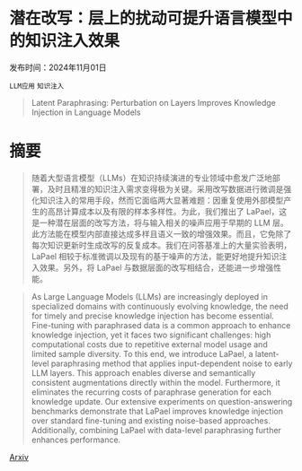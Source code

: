 # 潜在改写：层上的扰动可提升语言模型中的知识注入效果

发布时间：2024年11月01日

`LLM应用` `知识注入`

> Latent Paraphrasing: Perturbation on Layers Improves Knowledge Injection in Language Models

# 摘要

> 随着大型语言模型（LLMs）在知识持续演进的专业领域中愈发广泛地部署，及时且精准的知识注入需求变得极为关键。采用改写数据进行微调是强化知识注入的常用手段，然而它面临两大显著难题：因重复使用外部模型产生的高昂计算成本以及有限的样本多样性。为此，我们推出了 LaPael，这是一种潜在层面的改写方法，将与输入相关的噪声应用于早期的 LLM 层。此方法能在模型内部直接达成多样且语义一致的增强效果。而且，它免除了每次知识更新时生成改写的反复成本。我们在问答基准上的大量实验表明，LaPael 相较于标准微调以及现有的基于噪声的方法，能更好地提升知识注入效果。另外，将 LaPael 与数据层面的改写相结合，还能进一步增强性能。

> As Large Language Models (LLMs) are increasingly deployed in specialized domains with continuously evolving knowledge, the need for timely and precise knowledge injection has become essential. Fine-tuning with paraphrased data is a common approach to enhance knowledge injection, yet it faces two significant challenges: high computational costs due to repetitive external model usage and limited sample diversity. To this end, we introduce LaPael, a latent-level paraphrasing method that applies input-dependent noise to early LLM layers. This approach enables diverse and semantically consistent augmentations directly within the model. Furthermore, it eliminates the recurring costs of paraphrase generation for each knowledge update. Our extensive experiments on question-answering benchmarks demonstrate that LaPael improves knowledge injection over standard fine-tuning and existing noise-based approaches. Additionally, combining LaPael with data-level paraphrasing further enhances performance.

[Arxiv](https://arxiv.org/abs/2411.00686)
